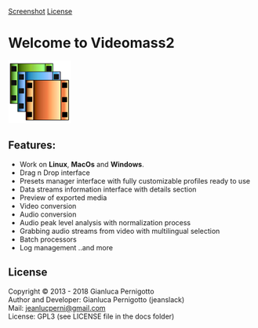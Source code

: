 [Screenshot](screenshot.md)  [License](#license)
# Welcome to Videomass2
![Image](/images/videomass2.png)

## Features:

- Work on **Linux**, **MacOs** and **Windows**.
- Drag n Drop interface   
- Presets manager interface with fully customizable profiles ready to use   
- Data streams information interface with details section   
- Preview of exported media   
- Video conversion   
- Audio conversion   
- Audio peak level analysis with normalization process   
- Grabbing audio streams from video with multilingual selection   
- Batch processors   
- Log management
..and more 

## License

Copyright © 2013 - 2018 Gianluca Pernigotto   
Author and Developer: Gianluca Pernigotto (jeanslack)  
Mail: <jeanlucperni@gmail.com>   
License: GPL3 (see LICENSE file in the docs folder)



